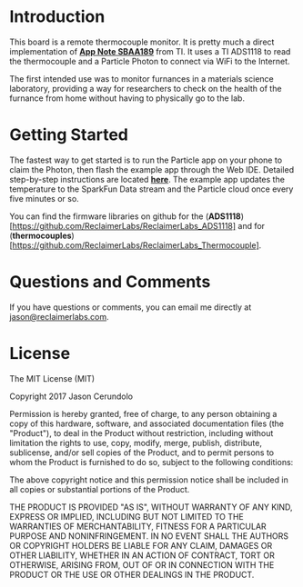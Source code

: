 # Introduction

This board is a remote thermocouple monitor. It is pretty much a direct implementation of [**App Note SBAA189**](http://www.ti.com/lit/an/sbaa189/sbaa189.pdf) from TI. It uses a TI ADS1118 to read the thermocouple and a Particle Photon to connect via WiFi to the Internet. 

The first intended use was to monitor furnances in a materials science laboratory, providing a way for researchers to check on the health of the furnance from home without having to physically go to the lab. 

# Getting Started

The fastest way to get started is to run the Particle app on your phone to claim the Photon, then flash the example app through the Web IDE. Detailed step-by-step instructions are located [**here**](https://www.reclaimerlabs.com/blog/2016/12/29/wifi-thermocouple-monitor). The example app updates the temperature to the SparkFun Data stream and the Particle cloud once every five minutes or so. 

You can find the firmware libraries on github for the (**ADS1118**)[https://github.com/ReclaimerLabs/ReclaimerLabs_ADS1118] and for (**thermocouples**)[https://github.com/ReclaimerLabs/ReclaimerLabs_Thermocouple]. 

# Questions and Comments

If you have questions or comments, you can email me directly at jason@reclaimerlabs.com. 

# License

The MIT License (MIT)

Copyright 2017 Jason Cerundolo

Permission is hereby granted, free of charge, to any person obtaining a copy of this hardware, software, and associated documentation files (the "Product"), to deal in the Product without restriction, including without limitation the rights to use, copy, modify, merge, publish, distribute, sublicense, and/or sell copies of the Product, and to permit persons to whom the Product is furnished to do so, subject to the following conditions:

The above copyright notice and this permission notice shall be included in all copies or substantial portions of the Product.

THE PRODUCT IS PROVIDED "AS IS", WITHOUT WARRANTY OF ANY KIND, EXPRESS OR IMPLIED, INCLUDING BUT NOT LIMITED TO THE WARRANTIES OF MERCHANTABILITY, FITNESS FOR A PARTICULAR PURPOSE AND NONINFRINGEMENT. IN NO EVENT SHALL THE AUTHORS OR COPYRIGHT HOLDERS BE LIABLE FOR ANY CLAIM, DAMAGES OR OTHER LIABILITY, WHETHER IN AN ACTION OF CONTRACT, TORT OR OTHERWISE, ARISING FROM, OUT OF OR IN CONNECTION WITH THE PRODUCT OR THE USE OR OTHER DEALINGS IN THE PRODUCT. 
